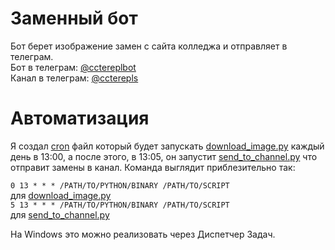 # Заменный бот
Бот берет изображение замен с сайта колледжа и отправляет в телеграм. <br />
Бот в телеграм: [@cctereplbot](https://t.me/cctereplbot) <br />
Канал в телеграм: [@ccterepls](https://t.me/ccterepls)

# Автоматизация
Я создал [cron](https://crontab.guru/crontab.5.html) файл который будет запускать [download_image.py](https://github.com/kagarlytskiy/cctereplbot/blob/main/download_image.py) каждый день в 13:00, а после этого, в 13:05, он запустит [send_to_channel.py](https://github.com/kagarlytskiy/cctereplbot/blob/main/send_to_channel.py) что отправит замены в канал. Команда выглядит приблезительно так: <br /> 

`0 13 * * * /PATH/TO/PYTHON/BINARY /PATH/TO/SCRIPT` <br />
для [download_image.py](https://github.com/kagarlytskiy/cctereplbot/blob/main/download_image.py) <br /> 
`5 13 * * * /PATH/TO/PYTHON/BINARY /PATH/TO/SCRIPT` <br />
для [send_to_channel.py](https://github.com/kagarlytskiy/cctereplbot/blob/main/send_to_channel.py) <br />


На Windows это можно реализовать через Диспетчер Задач.
